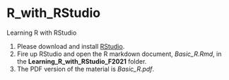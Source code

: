 # R_with_RStudio
Learning R with RStudio

1. Please download and install [RStudio](https://www.rstudio.com/products/rstudio/download/#download).
2. Fire up RStudio and open the R markdown document, *Basic_R.Rmd*, in the **Learning_R_with_RStudio_F2021** folder.
3. The PDF version of the material is *Basic_R.pdf*.
